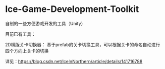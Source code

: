 # Ice-Game-Development-Toolkit
自制的一些方便游戏开发的工具（Unity）

目前已有工具：

2D横版关卡切换器：
基于prefab的关卡切换工具，可以根据关卡的命名自动进行四个方向上关卡的切换

详见：https://blog.csdn.net/IceInNorthern/article/details/141716788
